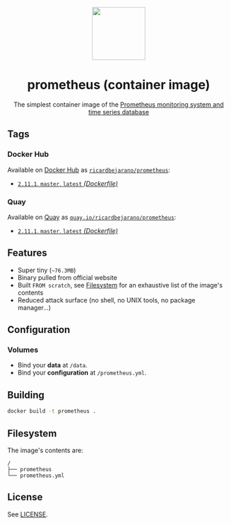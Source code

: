 <p align=center><img src=https://emojipedia-us.s3.dualstack.us-west-1.amazonaws.com/thumbs/320/apple/198/fire_1f525.png width=120px></p>
<h1 align=center>prometheus (container image)</h1>
<p align=center>The simplest container image of the <a href=https://prometheus.io/>Prometheus monitoring system and time series database</a></p>


## Tags

### Docker Hub

Available on [Docker Hub](https://hub.docker.com) as [`ricardbejarano/prometheus`](https://hub.docker.com/r/ricardbejarano/prometheus):

- [`2.11.1`, `master`, `latest` *(Dockerfile)*](https://github.com/ricardbejarano/prometheus/blob/master/Dockerfile)

### Quay

Available on [Quay](https://quay.io) as [`quay.io/ricardbejarano/prometheus`](https://quay.io/repository/ricardbejarano/prometheus):

- [`2.11.1`, `master`, `latest` *(Dockerfile)*](https://github.com/ricardbejarano/prometheus/blob/master/Dockerfile)


## Features

* Super tiny (`~76.3MB`)
* Binary pulled from official website
* Built `FROM scratch`, see [Filesystem](#filesystem) for an exhaustive list of the image's contents
* Reduced attack surface (no shell, no UNIX tools, no package manager...)


## Configuration

### Volumes

- Bind your **data** at `/data`.
- Bind your **configuration** at `/prometheus.yml`.


## Building

```bash
docker build -t prometheus .
```


## Filesystem

The image's contents are:

```
/
├── prometheus
└── prometheus.yml
```


## License

See [LICENSE](https://github.com/ricardbejarano/prometheus/blob/master/LICENSE).
